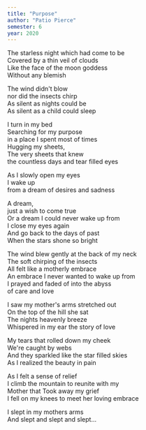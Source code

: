 ```yaml
---
title: "Purpose"
author: "Patio Pierce"
semester: 6
year: 2020
---
```


The starless night which had come to be\
Covered by a thin veil of clouds\
Like the face of the moon goddess\
Without any blemish

The wind didn't blow \
nor did the insects chirp\
As silent as nights could be\
As silent as a child could sleep

I turn in my bed\
Searching for my purpose\
 in a place I spent most of times\
Hugging my sheets,\
The very sheets that knew \
the countless days and tear filled eyes

As I slowly open my eyes\
I wake up \
from a dream of desires and sadness

A dream,\
just a wish to come true\
Or a dream I could never wake up from\
I close my eyes again\
And go back to the days of past\
When the stars shone so bright

The wind blew gently at the back of my neck\
The soft chirping of the insects\
All felt like a motherly embrace\
An embrace I never wanted to wake up from\
I prayed and faded of into the abyss\
 of care and love

I saw my mother's arms stretched out\
On the top of the hill she sat\
The nights heavenly breeze\
Whispered in my ear the story of love

My tears that rolled down my cheek\
We're caught by webs\
And they sparkled like the star filled skies\
As I realized the beauty in pain

As I felt a sense of relief\
I climb the mountain to reunite with my\
Mother that Took away my grief\
I fell on my knees to meet her loving embrace

I slept in my mothers arms\
And slept and slept and slept...
